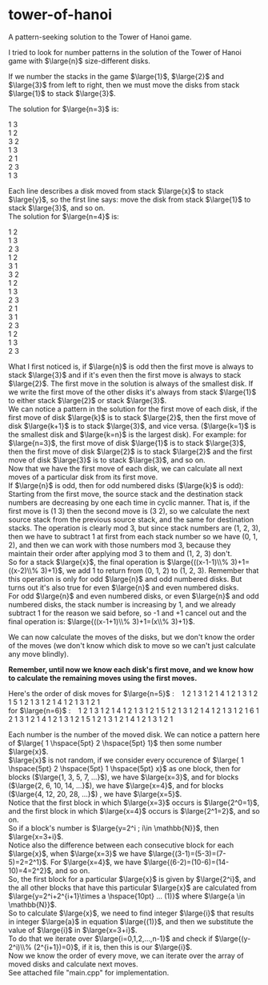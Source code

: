 # tower-of-hanoi
A pattern-seeking solution to the Tower of Hanoi game.

I tried to look for number patterns in the solution of the Tower of Hanoi game with $\large{n}$ size-different disks.

If we number the stacks in the game $\large{1}$, $\large{2}$ and $\large{3}$ from left to right, then we must move the disks from stack $\large{1}$ to stack $\large{3}$.

The solution for $\large{n=3}$ is:

1 3  
1 2  
3 2  
1 3  
2 1  
2 3  
1 3  

Each line describes a disk moved from stack $\large{x}$ to stack $\large{y}$, so the first line says: move the disk from stack $\large{1}$ to stack $\large{3}$, and so on.  
The solution for $\large{n=4}$ is:    

1 2  
1 3  
2 3  
1 2  
3 1  
3 2  
1 2  
1 3  
2 3  
2 1   
3 1  
2 3  
1 2  
1 3  
2 3  

What I first noticed is, if $\large{n}$ is odd then the first move is always to stack $\large{3}$ and if it's even then the first move is always to stack $\large{2}$. The first
move in the solution is always of the smallest disk. If we write the first move of the other disks it's always from stack $\large{1}$ to either stack $\large{2}$ or stack $\large{3}$.  
We can notice a pattern in the solution for the first move of each disk, if the first move of disk $\large{k}$ is to stack $\large{2}$, 
then the first move of disk $\large{k+1}$ is to stack $\large{3}$, and vice versa. ($\large{k=1}$ is the smallest disk and $\large{k=n}$ is the largest disk).
For example: for $\large{n=3}$, the first move of disk $\large{1}$ is to stack $\large{3}$, then the first move of disk $\large{2}$ is to stack $\large{2}$ and the first move of 
disk $\large{3}$ is to stack $\large{3}$, and so on.  
Now that we have the first move of each disk, we can calculate all next moves of a particular disk from its first move.  
If $\large{n}$ is odd, then for odd numbered disks ($\large{k}$ is odd): Starting from the first move, the source stack and the destination stack numbers are decreasing by one
each time in cyclic manner. That is, if the first move is (1 3) then the second move is (3 2), so we calculate the next source stack from the previous source stack, and the same for
destination stacks. The operation is clearly mod 3, but since stack numbers are (1, 2, 3), then we have to subtract 1 at first from each stack number so we have (0, 1, 2),
and then we can work with those numbers mod 3, because they maintain their order after applying mod 3 to them and (1, 2, 3) don't.  
So for a stack $\large{x}$, the final operation is $\large{((x-1-1)\\% 3)+1=((x-2)\\% 3)+1}$, we add 1 to return from (0, 1, 2) to (1, 2, 3).
Remember that this operation is only for odd $\large{n}$ and odd numbered disks. But turns out it's also true for even $\large{n}$ and even numbered disks.  
For odd $\large{n}$ and even numbered disks, or even $\large{n}$ and odd numbered disks, the stack number is increasing by 1, and we already subtract 1 for the reason we said
before, so -1 and +1 cancel out and the final operation is: $\large{((x-1+1)\\% 3)+1=(x\\% 3)+1}$.  

We can now calculate the moves of the disks, but we don't know the order of the moves (we don't know which disk to move so we can't just calculate any move blindly).  

**Remember, until now we know each disk's first move, and we know how to calculate the remaining moves using the first moves.**  

Here's the order of disk moves for $\large{n=5}$ :  $\hspace{5pt}$    1 2 1 3 1 2 1 4 1 2 1 3 1 2 1 5 1 2 1 3 1 2 1 4 1 2 1 3 1 2 1  
for $\large{n=6}$ :   $\hspace{5pt}$     1 2 1 3 1 2 1 4 1 2 1 3 1 2 1 5 1 2 1 3 1 2 1 4 1 2 1 3 1 2 1 6 1 2 1 3 1 2 1 4 1 2 1 3 1 2 1 5 1 2 1 3 1 2 1 4 1 2 1 3 1 2 1  

Each number is the number of the moved disk. We can notice a pattern here of $\large{ 1 \hspace{5pt} 2 \hspace{5pt} 1}$ 
then some number $\large{x}$.  
$\large{x}$ is not random, if we consider every occurence of $\large{ 1 \hspace{5pt} 2 \hspace{5pt} 1 \hspace{5pt} x}$ as one block,
then for blocks ($\large{1, 3, 5, 7, ...}$), we have $\large{x=3}$, and for blocks ($\large{2, 6, 10, 14, ...}$), we have $\large{x=4}$, and for blocks ($\large{4, 12, 20, 28, ...}$)
, we have $\large{x=5}$.  
Notice that the first block in which $\large{x=3}$ occurs is $\large{2^0=1}$, and the first block in which $\large{x=4}$ occurs is $\large{2^1=2}$, and so on.  
So if a block's number is $\large{y=2^i ; i\in \mathbb{N}}$, then $\large{x=3+i}$.  
Notice also the difference between each consecutive block for each $\large{x}$, when $\large{x=3}$ we have $\large{(3-1)=(5-3)=(7-5)=2=2^1}$. For $\large{x=4}$, we have
$\large{(6-2)=(10-6)=(14-10)=4=2^2}$, and so on.  
So, the first block for a particular $\large{x}$ is given by $\large{2^i}$, and the all other blocks that have this particular $\large{x}$ are
calculated from $\large{y=2^i+2^{i+1}\times a \hspace{10pt} ... (1)}$ where $\large{a \in \mathbb{N}}$.  
So to calculate $\large{x}$, we need to find integer $\large{i}$ that results in integer $\large{a}$ in equation $\large{(1)}$, and then we substitute the value of $\large{i}$
in $\large{x=3+i}$.  
To do that we iterate over $\large{i=0,1,2,...,n-1}$ and check if $\large{(y-2^i)\\% (2^{i+1})=0}$, if it is, then this is our $\large{i}$.  
Now we know the order of every move, we can iterate over the array of moved disks and calculate next moves.  
See attached file "main.cpp" for implementation.  
